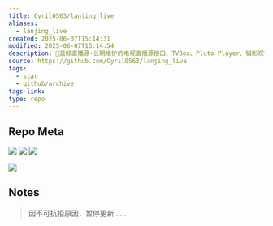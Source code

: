 ```yaml
---
title: Cyril0563/lanjing_live
aliases:
  - lanjing_live
created: 2025-06-07T15:14:31
modified: 2025-06-07T15:14:54
description: 🐋蓝鲸直播源-长期维护的电视直播源接口、TVBox、Pluto Player、猫影视TV、IPTV、BIUBIU TV、IPTV源、直播源、源享家、蓝鲸直播源、等影视及m3u8播放器通用接口都可观看
source: https://github.com/Cyril0563/lanjing_live
tags:
  - star
  - github/archive
tags-link: 
type: repo
---
```


## Repo Meta

![](https://img.shields.io/github/stars/Cyril0563/lanjing_live?style=for-the-badge&label=stars) ![](https://img.shields.io/github/repo-size/Cyril0563/lanjing_live?style=for-the-badge&label=size) ![](https://img.shields.io/github/created-at/Cyril0563/lanjing_live?style=for-the-badge&label=since)

[![](https://github-readme-stats.vercel.app/api/pin/?username=Cyril0563&repo=lanjing_live&bg_color=00000000)](https://github.com/Cyril0563/lanjing_live)

## Notes

> 因不可抗拒原因，暂停更新……
